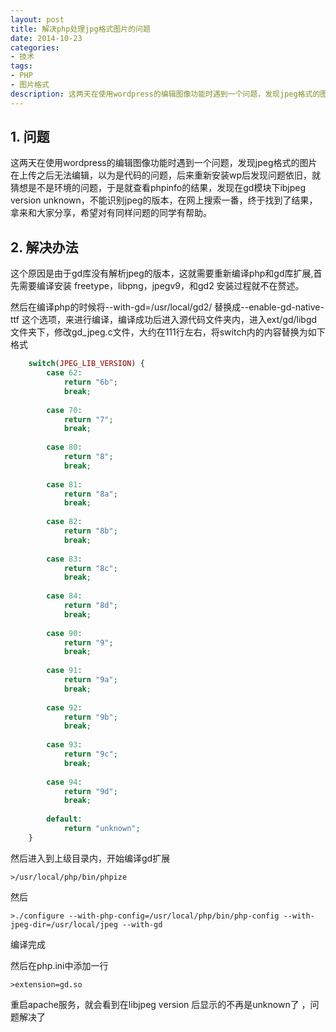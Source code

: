 ```yaml
---
layout: post
title: 解决php处理jpg格式图片的问题
date: 2014-10-23
categories:
- 技术
tags:
- PHP
- 图片格式
description: 这两天在使用wordpress的编辑图像功能时遇到一个问题，发现jpeg格式的图片在上传之后无法编辑，以为是代码的问题，后来重新安装wp后发现问题依旧，就猜想是不是环境的问题，于是就查看phpinfo的结果，发现在gd模块下ibjpeg version unknown，不能识别jpeg的版本，在网上搜索一番，终于找到了结果，拿来和大家分享，希望对有同样问题的同学有帮助...
---
```


## 1. 问题

这两天在使用wordpress的编辑图像功能时遇到一个问题，发现jpeg格式的图片在上传之后无法编辑，以为是代码的问题，后来重新安装wp后发现问题依旧，就猜想是不是环境的问题，于是就查看phpinfo的结果，发现在gd模块下ibjpeg version unknown，不能识别jpeg的版本，在网上搜索一番，终于找到了结果，拿来和大家分享，希望对有同样问题的同学有帮助。 

## 2. 解决办法

这个原因是由于gd库没有解析jpeg的版本，这就需要重新编译php和gd库扩展,首先需要编译安装 freetype，libpng，jpegv9，和gd2 安装过程就不在赘述。

然后在编译php的时候将--with-gd=/usr/local/gd2/ 替换成--enable-gd-native-ttf 这个选项，来进行编译，编译成功后进入源代码文件夹内，进入ext/gd/libgd文件夹下，修改gd_jpeg.c文件，大约在111行左右，将switch内的内容替换为如下格式

```php
	switch(JPEG_LIB_VERSION) {
        case 62:
            return "6b";
            break;
 
        case 70:
            return "7";
            break;
 
        case 80:
            return "8";
            break;
 
        case 81:
            return "8a";
            break;
 
        case 82:
            return "8b";
            break;
 
        case 83:
            return "8c";
            break;
 
        case 84:
            return "8d";
            break;
 
        case 90:
            return "9";
            break;
 
        case 91:
            return "9a";
            break;
 
        case 92:
            return "9b";
            break;
 
        case 93:
            return "9c";
            break;
 
        case 94:
            return "9d";
            break;
 
        default:
            return "unknown";
    }
```

然后进入到上级目录内，开始编译gd扩展
```
>/usr/local/php/bin/phpize 
```

然后 
```
>./configure --with-php-config=/usr/local/php/bin/php-config --with-jpeg-dir=/usr/local/jpeg --with-gd
```

编译完成

然后在php.ini中添加一行

```
>extension=gd.so
```

重启apache服务，就会看到在libjpeg version 后显示的不再是unknown了 ，问题解决了